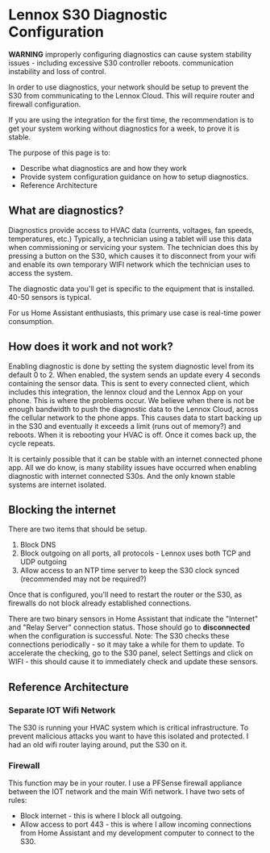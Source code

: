 # Lennox S30 Diagnostic Configuration

**WARNING** improperly configuring diagnostics can cause system stability issues - including excessive S30 controller reboots. communication instability and loss of control.

In order to use diagnostics, your network should be setup to prevent the S30 from communicating to the Lennox Cloud. This will require router and firewall configuration.

If you are using the integration for the first time, the recommendation is to get your system working without diagnostics for a week, to prove it is stable.

The purpose of this page is to:

- Describe what diagnostics are and how they work
- Provide system configuration guidance on how to setup diagnostics.
- Reference Architecture

## What are diagnostics?

Diagnostics provide access to HVAC data (currents, voltages, fan speeds, temperatures, etc.) Typically, a technician using a tablet will use this data when commissioning or servicing your system. The technician does this by pressing a button on the S30, which causes it to disconnect from your wifi and enable its own temporary WIFI network which the technician uses to access the system.

The diagnostic data you'll get is specific to the equipment that is installed. 40-50 sensors is typical.

For us Home Assistant enthusiasts, this primary use case is real-time power consumption.

## How does it work and not work?

Enabling diagnostic is done by setting the system diagnostic level from its default 0 to 2. When enabled, the system sends an update every 4 seconds containing the sensor data. This is sent to every connected client, which includes this integration, the lennox cloud and the Lennox App on your phone. This is where the problems occur. We believe when there is not be enough bandwidth to push the diagnostic data to the Lennox Cloud, across fhe cellular network to the phone apps. This causes data to start backing up in the S30 and eventually it exceeds a limit (runs out of memory?) and reboots. When it is rebooting your HVAC is off. Once it comes back up, the cycle repeats.

It is certainly possible that it can be stable with an internet connected phone app. All we do know, is many stability issues have occurred when enabling diagnostic with internet connected S30s. And the only known stable systems are internet isolated.

## Blocking the internet

There are two items that should be setup.

1.  Block DNS
2.  Block outgoing on all ports, all protocols - Lennox uses both TCP and UDP outgoing
3.  Allow access to an NTP time server to keep the S30 clock synced (recommended may not be required?)

Once that is configured, you'll need to restart the router or the S30, as firewalls do not block already established connections.

There are two binary sensors in Home Assistant that indicate the "Internet" and "Relay Server" connection status. Those should go to **disconnected** when the configuration is successful. Note: The S30 checks these connections periodically - so it may take a while for them to update. To accelerate the checking, go to the S30 panel, select Settings and click on WIFI - this should cause it to immediately check and update these sensors.

## Reference Architecture

### Separate IOT Wifi Network

The S30 is running your HVAC system which is critical infrastructure. To prevent malicious attacks you want to have this isolated and protected. I had an old wifi router laying around, put the S30 on it.

### Firewall

This function may be in your router. I use a PFSense firewall appliance between the IOT network and the main Wifi network. I have two sets of rules:

- Block internet - this is where I block all outgoing.
- Allow access to port 443 - this is where I allow incoming connections from Home Assistant and my development computer to connect to the S30.
